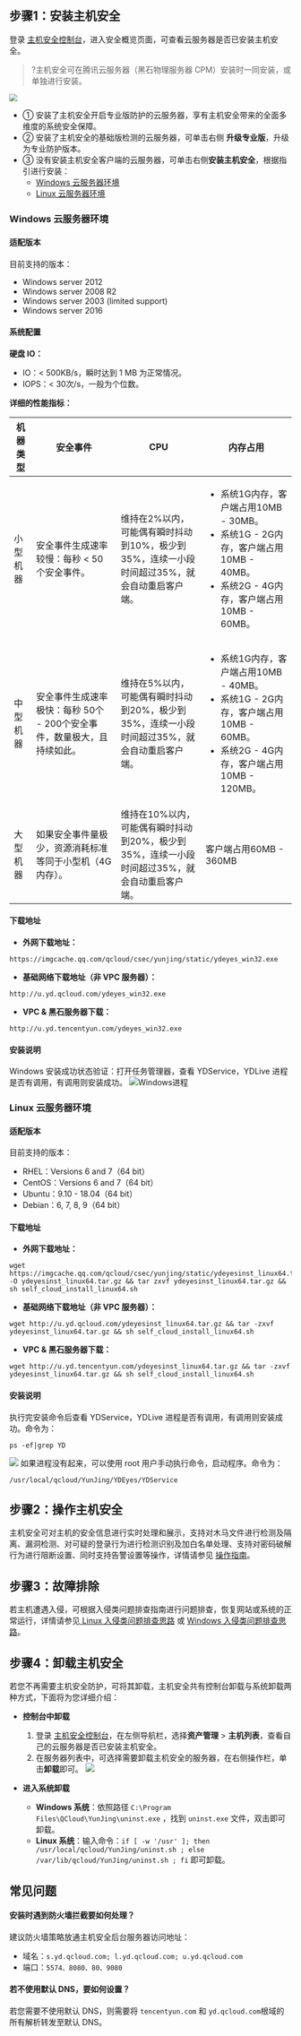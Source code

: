 ## 步骤1：安装主机安全

登录 [主机安全控制台](https://console.cloud.tencent.com/yunjing)，进入安全概览页面，可查看云服务器是否已安装主机安全。
>?主机安全可在腾讯云服务器（黑石物理服务器 CPM）安装时一同安装，或单独进行安装。
>
<img src="https://main.qcloudimg.com/raw/beb53b134bc3addd89db6cd30fc5afe4.png" style="zoom:85%;" />

- ① 安装了主机安全开启专业版防护的云服务器，享有主机安全带来的全面多维度的系统安全保障。
- ② 安装了主机安全的基础版检测的云服务器，可单击右侧 **升级专业版**，升级为专业防护版本。
- ③ 没有安装主机安全客户端的云服务器，可单击右侧**安装主机安全**，根据指引进行安装：
  - [Windows 云服务器环境](#windows-.E4.BA.91.E6.9C.8D.E5.8A.A1.E5.99.A8.E7.8E.AF.E5.A2.83) 
  - [Linux 云服务器环境](#linux-.E4.BA.91.E6.9C.8D.E5.8A.A1.E5.99.A8.E7.8E.AF.E5.A2.83) 


### Windows 云服务器环境  
#### 适配版本
目前支持的版本：
- Windows server 2012
- Windows server 2008 R2
- Windows server 2003 (limited support)
- Windows server 2016

#### 系统配置
**硬盘 IO：**
- IO：< 500KB/s，瞬时达到 1 MB 为正常情况。
- IOPS：< 30次/s，一般为个位数。

**详细的性能指标：**
<table>
<thead>
<tr>
<th>机器类型</th>
<th width="30%">安全事件</th>
<th width="30%">CPU</th>
<th>内存占用</th>
</tr>
</thead>
<tbody><tr>
<td>小型机器</td>
<td>安全事件生成速率较慢：每秒 &lt; 50 个安全事件。</td>
<td>维持在2%以内，可能偶有瞬时抖动到10%，极少到35%，连续一小段时间超过35%，就会自动重启客户端。</td>
<td><ul><li>系统1G内存，客户端占用10MB - 30MB。</li><li>系统1G - 2G内存，客户端占用10MB - 40MB。</li><li>系统2G - 4G内存，客户端占用10MB - 60MB。 </li></ul></td>
</tr>
<tr>
<td>中型机器</td>
<td>安全事件生成速率极快：每秒 50个 - 200个安全事件，数量极大，且持续如此。</td>
<td>维持在5%以内，可能偶有瞬时抖动到20%，极少到35%，连续一小段时间超过35%，就会自动重启客户端。</td>
<td><ul><li>系统1G内存，客户端占用10MB - 40MB。</li><li>系统1G - 2G内存，客户端占用10MB - 60MB。</li><li>系统2G - 4G内存，客户端占用10MB - 120MB。 </li></ul></td>
</tr>
<tr>
<td>大型机器</td>
<td>如果安全事件量极少，资源消耗标准等同于小型机（4G内存）。</td>
<td>维持在10%以内，可能偶有瞬时抖动到20%，极少到35%，连续一小段时间超过35%，就会自动重启客户端。</td>
<td>客户端占用60MB - 360MB</td>
</tr>
</tbody></table>


#### 下载地址
- **外网下载地址：**
```
https://imgcache.qq.com/qcloud/csec/yunjing/static/ydeyes_win32.exe
```
- **基础网络下载地址（非 VPC 服务器）：**
```
http://u.yd.qcloud.com/ydeyes_win32.exe
```
- **VPC & 黑石服务器下载：**
```
http://u.yd.tencentyun.com/ydeyes_win32.exe
```

#### 安装说明
Windows 安装成功状态验证：打开任务管理器，查看 YDService，YDLive 进程是否有调用，有调用则安装成功。
![Windows进程](https://mc.qcloudimg.com/static/img/cb809b0f1e6a61d548a24f4bd4b57a61/image.jpg)


### Linux 云服务器环境
#### 适配版本
目前支持的版本：
- RHEL：Versions 6 and 7（64 bit）
- CentOS：Versions 6 and 7（64 bit）  
- Ubuntu：9.10 - 18.04（64 bit）   
- Debian：6, 7, 8, 9（64 bit）  

#### 下载地址
- **外网下载地址：**
```
wget https://imgcache.qq.com/qcloud/csec/yunjing/static/ydeyesinst_linux64.tar.gz -O ydeyesinst_linux64.tar.gz && tar zxvf ydeyesinst_linux64.tar.gz && sh self_cloud_install_linux64.sh
```
- **基础网络下载地址（非 VPC 服务器）：**
```
wget http://u.yd.qcloud.com/ydeyesinst_linux64.tar.gz && tar -zxvf ydeyesinst_linux64.tar.gz && sh self_cloud_install_linux64.sh
```
- **VPC & 黑石服务器下载：**
```
wget http://u.yd.tencentyun.com/ydeyesinst_linux64.tar.gz && tar -zxvf ydeyesinst_linux64.tar.gz && sh self_cloud_install_linux64.sh
```

#### 安装说明

执行完安装命令后查看 YDService，YDLive 进程是否有调用，有调用则安装成功。命令为：
```
ps -ef|grep YD
```
![](https://mc.qcloudimg.com/static/img/25c18ce3ed1673ca7d47425c28c3b8ef/image.png)
如果进程没有起来，可以使用 root 用户手动执行命令，启动程序。命令为：
```
/usr/local/qcloud/YunJing/YDEyes/YDService
```

## 步骤2：操作主机安全
主机安全可对主机的安全信息进行实时处理和展示，支持对木马文件进行检测及隔离、漏洞检测、对可疑的登录行为进行检测识别及加白名单处理、支持对密码破解行为进行阻断设置、同时支持告警设置等操作，详情请参见 [操作指南](https://cloud.tencent.com/document/product/296/41219)。

## 步骤3：故障排除
若主机遭遇入侵，可根据入侵类问题排查指南进行问题排查，恢复网站或系统的正常运行，详情请参见[ Linux 入侵类问题排查思路](https://cloud.tencent.com/document/product/296/9604) 或 [Windows 入侵类问题排查思路](https://cloud.tencent.com/document/product/296/9605)。


## 步骤4：卸载主机安全
若您不再需要主机安全防护，可将其卸载，主机安全共有控制台卸载与系统卸载两种方式，下面将为您详细介绍：
- **控制台中卸载**
	1. 登录 [主机安全控制台](https://console.cloud.tencent.com/yunjing)，在左侧导航栏，选择**资产管理** > **主机列表**，查看自己的云服务器是否已安装主机安全。
	2. 在服务器列表中，可选择需要卸载主机安全的服务器，在右侧操作栏，单击**卸载**即可。
![](https://main.qcloudimg.com/raw/0ca600b0676ef3acd75b9f577b291aa7.png)

- **进入系统卸载**
	- **Windows 系统**：依照路径 `C:\Program Files\QCloud\YunJing\uninst.exe` ，找到 `uninst.exe` 文件，双击即可卸载。
	- **Linux 系统**：输入命令：`if [ -w '/usr' ]; then /usr/local/qcloud/YunJing/uninst.sh ; else /var/lib/qcloud/YunJing/uninst.sh ; fi` 即可卸载。

## 常见问题

#### 安装时遇到防火墙拦截要如何处理？
建议防火墙策略放通主机安全后台服务器访问地址：
- 域名：`s.yd.qcloud.com; l.yd.qcloud.com; u.yd.qcloud.com`
- 端口：`5574、8080、80、9080`
 
#### 若不使用默认 DNS，要如何设置？
若您需要不使用默认 DNS，则需要将 `tencentyun.com` 和 ` yd.qcloud.com `根域的所有解析转发至默认 DNS。
